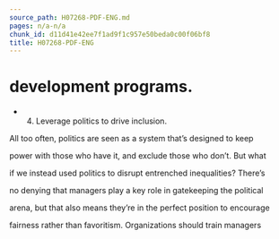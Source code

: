 ```yaml
---
source_path: H07268-PDF-ENG.md
pages: n/a-n/a
chunk_id: d11d41e42ee7f1ad9f1c957e50beda0c00f06bf8
title: H07268-PDF-ENG
---
```

# development programs.

- 4. Leverage politics to drive inclusion.

All too often, politics are seen as a system that’s designed to keep

power with those who have it, and exclude those who don’t. But what

if we instead used politics to disrupt entrenched inequalities? There’s

no denying that managers play a key role in gatekeeping the political

arena, but that also means they’re in the perfect position to encourage

fairness rather than favoritism. Organizations should train managers
